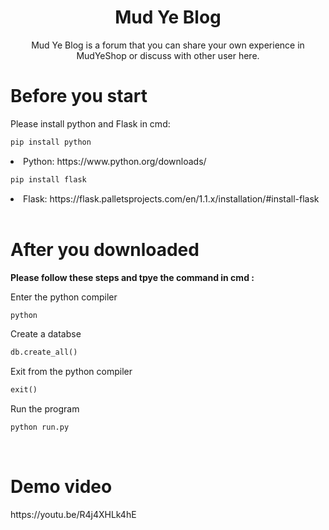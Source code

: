 
<h1 align="center">Mud Ye Blog</h1>
<p align="center">Mud Ye Blog is a forum that you can share your own experience in MudYeShop or discuss with other user here. </p>


<h1>Before you start</h1>
<p>Please install python and Flask in cmd: </p>

```md
pip install python
```
<li>Python: https://www.python.org/downloads/ </li>

```md
pip install flask
```
<li>Flask: https://flask.palletsprojects.com/en/1.1.x/installation/#install-flask </li>

<br>
<h1>After you downloaded</h1>
<p><b>Please follow these steps and tpye the command in cmd :</b></p>

Enter the python compiler
```md
python
```

Create a databse
```md
db.create_all()
```

Exit from the python compiler
```md
exit()
```

Run the program
```md
python run.py
```


<br> 
<h1>Demo video</h1>
<p> https://youtu.be/R4j4XHLk4hE </p>


